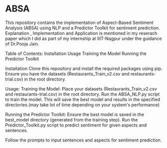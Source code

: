 # ABSA
This repository contains the implementation of Aspect-Based Sentiment Analysis (ABSA) using NLP and a Predictor Toolkit for sentiment prediction.
Explanation , Implementation and Application is mentioned in my reserach paper which I did as part of my internship at IIIT-Nagpur under the guidance of Dr.Pooja Jain.

Table of Contents:
Installation
Usage
 Training the Model
 Running the Predictor Toolkit

Installation
Clone this repository and install the required packages using pip.
Ensure you have the datasets (Restaurants_Train_v2.csv and restaurants-trial.csv) in the root directory.

Usage:
Training the Model:
Place your datasets (Restaurants_Train_v2.csv and restaurants-trial.csv) in the root directory.
Run the ABSA_NLP.py script to train the model. This will save the best model and results in the specified directories.(may take lot of time depending on your system's performance)

Running the Predictor Toolkit:
Ensure the best model is saved in the best_model directory (generated from the training step).
Run the Predictor_Toolkit.py script to predict sentiment for given aspects and sentences.

Follow the prompts to input sentences and aspects for sentiment prediction.

